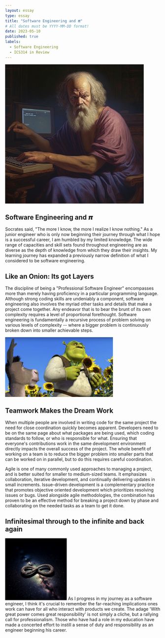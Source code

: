 ```yaml
---
layout: essay
type: essay
title: "Software Engineering and 𝝅"
# All dates must be YYYY-MM-DD format!
date: 2023-05-10
published: true
labels:
  - Software Engineering
  - ICS314 in Review
---
```


<img width="450" class="float-end pe-4" src="/img/essayPics/socrates_the_brogrammer.png" alt="Socrates">

## Software Engineering and 𝝅
Socrates said, "The more I know, the more I realize I know nothing."  As a junior engineer who is only now beginning their journey through what I hope is a successful career, I am humbled by my limited knowledge.  The wide range of capacities and skill sets found throughout engineering are as diverse as the depth of knowledge from which they draw their insights.  My learning journey has expanded a previously narrow definition of what I considered to be software engineering.


## Like an Onion: Its got Layers
The discipline of being a "Professional Software Engineer" encompasses more than merely having proficiency in a particular programming language.  Although strong coding skills are undeniably a component, software engineering also involves the myriad other tasks and details that make a project come together. Any endeavor that is to bear the brunt of its own complexity requires a level of proportional forethought.  Software engineering is fundamentally a recursive process of problem solving on various levels of complexity -- where a bigger problem is continuously broken down into smaller achievable steps.

<img width="350" class="float-start pe-4" src="/img/essayPics/shrek_onion.png" alt="Onion Layered">

## Teamwork Makes the Dream Work
When multiple people are involved in writing code for the same project the need for close coordination quickly becomes apparent.  Developers need to be on the same page about what packages are being used, which coding standards to follow, or who is responsible for what.  Ensuring that everyone's contributions work in the same development environment directly impacts the overall success of the project.  The whole benefit of working on a team is to reduce the bigger problem into smaller parts that can be worked on in parallel, but to do this requires careful coordination. 


Agile is one of many commonly used approaches to managing a project, and is better suited for smaller to medium-sized teams.  It emphasizes collaboration, iterative development, and continually delivering updates in small increments. Issue-driven development is a complementary practice that promotes objective oriented development which prioritizes resolving issues or bugs.  Used alongside agile methodologies, the combination has proven to be an effective method for breaking a project down by phase and collaborating on the needed tasks as a team to get it done.

## Infinitesimal through to the infinite and back again
<img width="200" class="float-center pe-4" src="/img/essayPics/cosmic_infinity.png" alt="Infinity">
As I progress in my journey as a software engineer, I think it's crucial to remember the far-reaching implications ones work can have for all who interact with products we create. The adage 'With great power comes great responsibility' is not simply a cliche, but a rallying call for professionalism. Those who have had a role in my education have made a concerted effort to instill a sense of duty and responsibility as an engineer beginning his career.